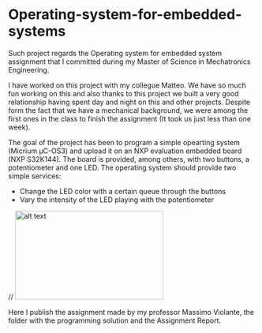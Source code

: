 # Operating-system-for-embedded-systems

Such project regards the Operating system for embedded system assignment that I committed during my Master of Science in Mechatronics Engineering. 

I have worked on this project with my collegue Matteo. We have so much fun working on this and also thanks to this project we built a very good relationship having spent day and night on this and other projects. Despite form the fact that we have a mechanical background, we were among the first ones in the class to finish the assignment (It took us just less than one week).

The goal of the project has been to program a simple opearting system (Micrium μC-OS3) and upload it on an NXP evaluation embedded board (NXP S32K144). The board is provided, among others, with two buttons, a potentiometer and one LED. The operating system should provide two simple services:

- Change the LED color with a certain queue through the buttons
- Vary the intensity of the LED playing with the potentiometer

// <img src="images/zed_encoders.png" alt="alt text" width="300" height="180"> 

Here I publish the assignment made by my professor Massimo Violante, the folder with the programming solution and the Assignment Report.
